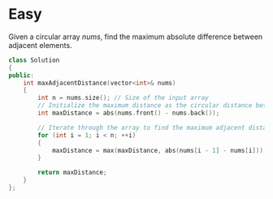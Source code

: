 # Easy

Given a circular array $nums$, find the maximum absolute difference between adjacent elements.

```cpp
class Solution 
{
public:
    int maxAdjacentDistance(vector<int>& nums) 
    {
        int n = nums.size(); // Size of the input array
        // Initialize the maximum distance as the circular distance between the first and last elements
        int maxDistance = abs(nums.front() - nums.back());

        // Iterate through the array to find the maximum adjacent distance
        for (int i = 1; i < n; ++i) 
        {
            maxDistance = max(maxDistance, abs(nums[i - 1] - nums[i]));
        }

        return maxDistance;
    }
};
```
